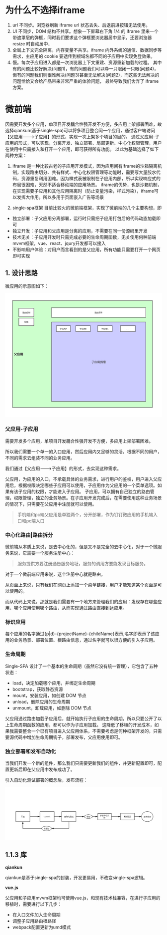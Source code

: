 <!--
 * @Author: your name
 * @Date: 2019-12-23 17:22:22
 * @LastEditTime : 2019-12-24 13:35:07
 * @LastEditors  : Please set LastEditors
 * @Description: In User Settings Edit
 * @FilePath: \-\microfronted.md
 -->

# 为什么不选择iframe
> 
1. url 不同步。浏览器刷新 iframe url 状态丢失、后退前进按钮无法使用。
2. UI 不同步，DOM 结构不共享。想象一下屏幕右下角 1/4 的 iframe 里来一个带遮罩层的弹框，同时我们要求这个弹框要浏览器居中显示，还要浏览器 resize 时自动居中..
3. 全局上下文完全隔离，内存变量不共享。iframe 内外系统的通信、数据同步等需求，主应用的 cookie 要透传到根域名都不同的子应用中实现免登效果。
4. 慢。每次子应用进入都是一次浏览器上下文重建、资源重新加载的过程。
其中有的问题比较好解决(问题1)，有的问题我们可以睁一只眼闭一只眼(问题4)，但有的问题我们则很难解决(问题3)甚至无法解决(问题2)，而这些无法解决的问题恰恰又会给产品带来非常严重的体验问题， 最终导致我们舍弃了 iframe 方案。


# 微前端

   因需要开发多个应用，单项目开发耦合性强开发不方便，多应用上架部署困难，故选择qiankun(基于single-spa)可以将多项目整合同一个应用，通过客户端访问【父应用--->子应用】的形式，实现一次上架多个项目的目的。
   通过父应用-子应用的形式，可以实现，分离开发、独立部署、局部更新、中心化权限管理，用户在使用中只需接入和打开一个应用，即可获得所有功能。
   以此为基础选择了如下两种方案：

   1. iframe 是一种比较古老的子应用开发模式，因为应用间有iframe的沙箱隔离机制，实现路由切分、共有样式、中心化权限管理等功能时，需要写大量胶水代码，资源重复利用困难。因为样式表被限制在子应用内部，所以实现响应式的布局很困难，天然不适合移动端的应用场景。
   iframe的优势，也是沙箱机制，在实现需要子应用和其他应用隔离时（防止变量污染，样式污染），iframe可以发挥大作用。所以多用于页面嵌入广告等场景

   2. single-spa框架 目前比较火的微前端框架，实现了微前端的几个主要构想，即
   * 独立部署：子父应用分离部署，运行时只需把子应用打包后的代码动态加载即可
   * 独立开发：子应用和父应用是分离的应用，不需要在同一份源码里开发
   * 技术无关：子应用开发时只需完成必要的生命周期函数，无关使用何种前端mvvm框架，vue、react、jqury开发都可以接入
   * 不影响用户体验：对用户而言看到的是父应用，所有功能只需要打开一个网页即可实现



## 1. 设计思路
微应用的示意图如下：

![框架图](./5df6ed41e4b0c4255e9c3abf.png)
### 父应用-子应用
需要开发多个应用，单项目开发耦合性强开发不方便，多应用上架部署困难。

所以我们需要一个单一的入口应用，然后应用内又足够的灵活，根据不同的用户，不同的需求去组装不同的业务应用。

我们通过【父应用--->子应用】的形式，去实现这种需求。

父应用，为应用的入口，不承载具体的业务需求，进行用户的鉴权，用户进入父应用后，根据权限决定哪些子应用可以使用，子应用作为父应用的一个菜单选项。如果有该子应用的权限，才能进入子应用。
子应用，可以拥有自己独立的路由管理，权限管理，独立的业务场景。在子应用开发完成后，在需要使用这种业务场景的情况下，只需要在父应用中注册就可以使用。
> 手机端和pc端父应用是单独两个，分开部署，作为钉钉微应用的手机端入口和pc端入口


### 中心化路由|路由拆分
微前端从本质上来说，是去中心化的，但是又不是完全的去中心化，对于一个微服务来说，它需要一个服务注册中心：

>服务提供方要注册通告服务地址，服务的调用方要能发现目标服务。

对于一个微前端应用来说，这个注册中心就是路由。

从页面上来说，只有我们在网页上添加一个菜单链接，用户才能知道某个页面是可以使用的。

而从代码上来说，那就是我们需要有一个地方来管理我们的应用：发现存在哪些应用，哪个应用使用哪个路由，从而实现通过路由直接到达应用。




### 标识应用

每个应用的名字通过{p|d}-{projectName}-{childName}表示,名字即表示了该应用的业务场景、部署位置、根路由信息，通过名字就可以很方便的引入子应用。

### 生命周期
Single-SPA 设计了一个基本的生命周期（虽然它没有统一管理），它包含了五种状态：

* load，决定加载哪个应用，并绑定生命周期
* bootstrap，获取静态资源
* mount，安装应用，如创建 DOM 节点
* unload，删除应用的生命周期
* unmount，卸载应用，如删除 DOM 节点


父应用通过路由加载子应用后，就开始执行子应用的生命周期，所以只要公开了以上生命周期函数的应用，都可以作为子应用加载。
这降低了移植的开发成本，如果我需要整合一个已有项目进入父应用体系，不需要考虑是何种框架开发的，只需要源代码中增加生命周期钩子，部署发布，父应用使用即可。

### 独立部署和发布自动化

当我们开发一个新的组件，那么我们只需要更新我们的组件，并更新配置即可，配置更新后即在父应用中发布成功了。

引入自动化测试部署的概念后，发布流程：

![CI/CD](./5e007fd9e4b0250e8aea401a.png)



## 1.1.3 库 
**qiankun**

   qiankun是基于single-spa的封装，开发更易用，不改变single-spa逻辑。

**vue.js**

   父应用和子应用mvvm框架均可使用vue.js，和现有技术栈兼容，在进行子应用的移植时，需要进行以下几步：
   * 在入口文件加入生命周期
   * 调整子应用路由根路径
   * webpack配置更新为umd模式



